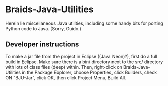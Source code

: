 # Braids-Java-Utilities

Herein lie miscellaneous Java utilities, including some handy bits for porting Python code to Java.  (Sorry, Guido.)

## Developer instructions

To make a jar file from the project in Eclipse ((Java Neon)?), first do a full build in Eclipse.  Make sure there is a bin/ directory next to the src/ directory with lots of class files (deep) within.  Then, right-click on Braids-Java-Utilities in the Package Explorer, choose Properties, click Builders, check ON "BJU-Jar", click OK, then click Project Menu, Build All.
